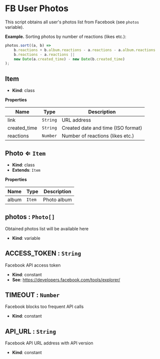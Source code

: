 # FB User Photos

This script obtains all user's photos list from Facebook (see `photos` variable).

**Example.** Sorting photos by number of reactions (likes etc.):
```js
photos.sort((a, b) =>
    b.reactions + b.album.reactions - a.reactions - a.album.reactions ||
    b.reactions - a.reactions ||
    new Date(a.created_time) - new Date(b.created_time)
);
```

## Item
- **Kind**: class

**Properties**

| Name | Type | Description |
| --- | --- | --- |
| link | `String` | URL address |
| created_time | `String` | Created date and time (ISO format) |
| reactions | `Number` | Number of reactions (likes etc.) |

## Photo ⇐ `Item`
- **Kind**: class
- **Extends**: `Item`

**Properties**

| Name | Type | Description |
| --- | --- | --- |
| album | `Item` | Photo album |

## photos : `Photo[]`
Obtained photos list will be available here

- **Kind**: variable

## ACCESS\_TOKEN : `String`
Facebook API access token

- **Kind**: constant
- **See**: https://developers.facebook.com/tools/explorer/

## TIMEOUT : `Number`
Facebook blocks too frequent API calls

- **Kind**: constant

## API\_URL : `String`
Facebook API URL address with API version

- **Kind**: constant
